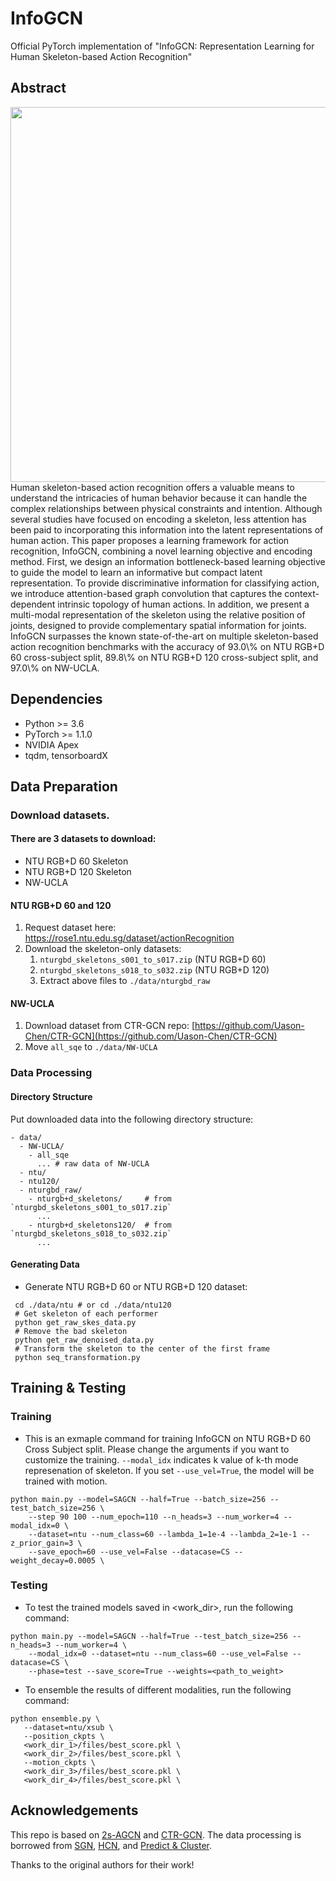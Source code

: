 # InfoGCN
Official PyTorch implementation of "InfoGCN: Representation Learning for Human Skeleton-based Action Recognition"

## Abstract
<img src="resources/main_fig.png" width="600" />
Human skeleton-based action recognition offers a valuable means to understand the intricacies of human behavior because it can handle the complex relationships between physical constraints and intention. Although several studies have focused on encoding a skeleton, less attention has been paid to incorporating this information into the latent representations of human action. This paper proposes a learning framework for action recognition, InfoGCN, combining a novel learning objective and encoding method. First, we design an information bottleneck-based learning objective to guide the model to learn an informative but compact latent representation. To provide discriminative information for classifying action, we introduce attention-based graph convolution that captures the context-dependent intrinsic topology of human actions. In addition, we present a multi-modal representation of the skeleton using the relative position of joints, designed to provide complementary spatial information for joints. InfoGCN surpasses the known state-of-the-art on multiple skeleton-based action recognition benchmarks with the accuracy of 93.0\% on NTU RGB+D 60 cross-subject split, 89.8\% on NTU RGB+D 120 cross-subject split, and 97.0\% on NW-UCLA.

## Dependencies

- Python >= 3.6
- PyTorch >= 1.1.0
- NVIDIA Apex
- tqdm, tensorboardX

## Data Preparation

### Download datasets.

#### There are 3 datasets to download:

- NTU RGB+D 60 Skeleton
- NTU RGB+D 120 Skeleton
- NW-UCLA

#### NTU RGB+D 60 and 120

1. Request dataset here: https://rose1.ntu.edu.sg/dataset/actionRecognition
2. Download the skeleton-only datasets:
   1. `nturgbd_skeletons_s001_to_s017.zip` (NTU RGB+D 60)
   2. `nturgbd_skeletons_s018_to_s032.zip` (NTU RGB+D 120)
   3. Extract above files to `./data/nturgbd_raw`

#### NW-UCLA

1. Download dataset from CTR-GCN repo: [https://github.com/Uason-Chen/CTR-GCN](https://github.com/Uason-Chen/CTR-GCN)
2. Move `all_sqe` to `./data/NW-UCLA`

### Data Processing

#### Directory Structure

Put downloaded data into the following directory structure:

```
- data/
  - NW-UCLA/
    - all_sqe
      ... # raw data of NW-UCLA
  - ntu/
  - ntu120/
  - nturgbd_raw/
    - nturgb+d_skeletons/     # from `nturgbd_skeletons_s001_to_s017.zip`
      ...
    - nturgb+d_skeletons120/  # from `nturgbd_skeletons_s018_to_s032.zip`
      ...
```

#### Generating Data

- Generate NTU RGB+D 60 or NTU RGB+D 120 dataset:

```
 cd ./data/ntu # or cd ./data/ntu120
 # Get skeleton of each performer
 python get_raw_skes_data.py
 # Remove the bad skeleton 
 python get_raw_denoised_data.py
 # Transform the skeleton to the center of the first frame
 python seq_transformation.py
```

## Training & Testing

### Training

- This is an exmaple command for training InfoGCN on NTU RGB+D 60 Cross Subject split. Please change the arguments if you want to customize the training. `--modal_idx` indicates k value of k-th mode represenation of skeleton. If you set `--use_vel=True`, the model will be trained with motion.

```
python main.py --model=SAGCN --half=True --batch_size=256 --test_batch_size=256 \
    --step 90 100 --num_epoch=110 --n_heads=3 --num_worker=4 --modal_idx=0 \
    --dataset=ntu --num_class=60 --lambda_1=1e-4 --lambda_2=1e-1 --z_prior_gain=3 \
    --save_epoch=60 --use_vel=False --datacase=CS --weight_decay=0.0005 \
```

### Testing

- To test the trained models saved in <work_dir>, run the following command:

```
python main.py --model=SAGCN --half=True --test_batch_size=256 --n_heads=3 --num_worker=4 \
    --modal_idx=0 --dataset=ntu --num_class=60 --use_vel=False --datacase=CS \
    --phase=test --save_score=True --weights=<path_to_weight>
```

- To ensemble the results of different modalities, run the following command:
```
python ensemble.py \
   --dataset=ntu/xsub \
   --position_ckpts \
   <work_dir_1>/files/best_score.pkl \
   <work_dir_2>/files/best_score.pkl \
   --motion_ckpts \
   <work_dir_3>/files/best_score.pkl \
   <work_dir_4>/files/best_score.pkl \

```

<!-- ### Pretrained Models

- Download pretrained models for producing the final results on NTU RGB+D 60&120 cross subject [[Google Drive]](https://drive.google.com/drive/folders/1C9XUAgnwrGelvl4mGGVZQW6akiapgdnd?usp=sharing).
- Put files to <work_dir> and run **Testing** command to produce the final result.
 -->
## Acknowledgements

This repo is based on [2s-AGCN](https://github.com/lshiwjx/2s-AGCN) and [CTR-GCN](https://github.com/Uason-Chen/CTR-GCN). The data processing is borrowed from [SGN](https://github.com/microsoft/SGN), [HCN](https://github.com/huguyuehuhu/HCN-pytorch), and [Predict & Cluster](https://github.com/shlizee/Predict-Cluster).

Thanks to the original authors for their work!
